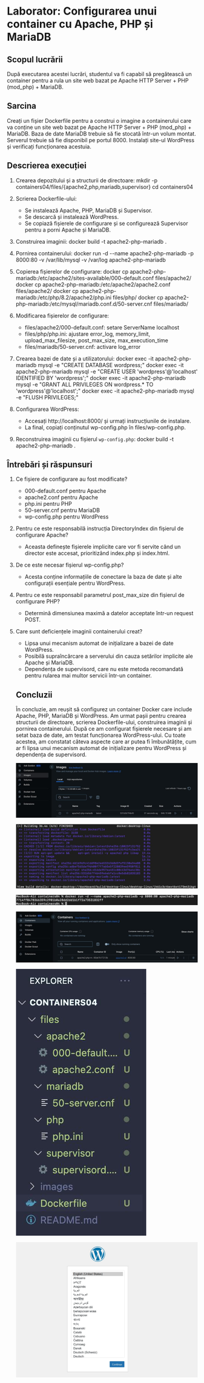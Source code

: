 # Laborator: Configurarea unui container cu Apache, PHP și MariaDB

## Scopul lucrării
După executarea acestei lucrări, studentul va fi capabil să pregătească un container pentru a rula un site web bazat pe Apache HTTP Server + PHP (mod_php) + MariaDB.

## Sarcina
Creați un fișier Dockerfile pentru a construi o imagine a containerului care va conține un site web bazat pe Apache HTTP Server + PHP (mod_php) + MariaDB. Baza de date MariaDB trebuie să fie stocată într-un volum montat. Serverul trebuie să fie disponibil pe portul 8000. Instalați site-ul WordPress și verificați funcționarea acestuia.

## Descrierea execuției

1. Crearea depozitului și a structurii de directoare:
   mkdir -p containers04/files/{apache2,php,mariadb,supervisor}
   cd containers04

2. Scrierea Dockerfile-ului:
   - Se instalează Apache, PHP, MariaDB și Supervisor.
   - Se descarcă și instalează WordPress.
   - Se copiază fișierele de configurare și se configurează Supervisor pentru a porni Apache și MariaDB.
   
3. Construirea imaginii:
   docker build -t apache2-php-mariadb .

4. Pornirea containerului:
   docker run -d --name apache2-php-mariadb -p 8000:80 -v /var/lib/mysql -v /var/log apache2-php-mariadb

5. Copierea fișierelor de configurare:
   docker cp apache2-php-mariadb:/etc/apache2/sites-available/000-default.conf files/apache2/
   docker cp apache2-php-mariadb:/etc/apache2/apache2.conf files/apache2/
   docker cp apache2-php-mariadb:/etc/php/8.2/apache2/php.ini files/php/
   docker cp apache2-php-mariadb:/etc/mysql/mariadb.conf.d/50-server.cnf files/mariadb/

6. Modificarea fișierelor de configurare:
   - files/apache2/000-default.conf: setare ServerName localhost
   - files/php/php.ini: ajustare error_log, memory_limit, upload_max_filesize, post_max_size, max_execution_time
   - files/mariadb/50-server.cnf: activare log_error

7. Crearea bazei de date și a utilizatorului:
   docker exec -it apache2-php-mariadb mysql -e "CREATE DATABASE wordpress;"
   docker exec -it apache2-php-mariadb mysql -e "CREATE USER 'wordpress'@'localhost' IDENTIFIED BY 'wordpress';"
   docker exec -it apache2-php-mariadb mysql -e "GRANT ALL PRIVILEGES ON wordpress.* TO 'wordpress'@'localhost';"
   docker exec -it apache2-php-mariadb mysql -e "FLUSH PRIVILEGES;"

8. Configurarea WordPress:
   - Accesați http://localhost:8000/ și urmați instrucțiunile de instalare.
   - La final, copiați conținutul wp-config.php în files/wp-config.php.

9. Reconstruirea imaginii cu fișierul `wp-config.php`:
   docker build -t apache2-php-mariadb .

## Întrebări și răspunsuri

1. Ce fișiere de configurare au fost modificate?
   - 000-default.conf pentru Apache
   - apache2.conf pentru Apache
   - php.ini pentru PHP
   - 50-server.cnf pentru MariaDB
   - wp-config.php pentru WordPress

2. Pentru ce este responsabilă instrucția DirectoryIndex din fișierul de configurare Apache?
   - Aceasta definește fișierele implicite care vor fi servite când un director este accesat, prioritizând index.php și index.html.

3. De ce este necesar fișierul wp-config.php?
   - Acesta conține informațiile de conectare la baza de date și alte configurații esențiale pentru WordPress.

4. Pentru ce este responsabil parametrul post_max_size din fișierul de configurare PHP?
   - Determină dimensiunea maximă a datelor acceptate într-un request POST.

5. Care sunt deficiențele imaginii containerului creat?
   - Lipsa unui mecanism automat de inițializare a bazei de date WordPress.
   - Posibilă supraîncărcare a serverului din cauza setărilor implicite ale Apache și MariaDB.
   - Dependența de supervisord, care nu este metoda recomandată pentru rularea mai multor servicii într-un container.

   ## Concluzii

   În concluzie, am reușit să configurez un container Docker care include Apache, PHP, MariaDB și WordPress. Am urmat pașii pentru crearea structurii de directoare, scrierea Dockerfile-ului, construirea imaginii și pornirea containerului. După ce am configurat fișierele necesare și am setat baza de date, am testat funcționarea WordPress-ului. Cu toate acestea, am constatat câteva aspecte care ar putea fi îmbunătățite, cum ar fi lipsa unui mecanism automat de inițializare pentru WordPress și dependența de supervisord. 

   ![Construim o imagine a containerului cu numele apache2-php-mariadb.](images/1.jpg)

   ![Construirea imaginii](images/2.jpg)

   ![Pornirea containerului](images/3.png)

   ![Cream un container apache2-php-mariadb din imaginea apache2-php-mariadb](images/4.jpg)

   ![Fisierele de configurare](images/5.jpg)

   ![Configurarea WordPress](images/6.jpg)





